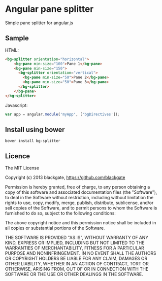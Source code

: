# Angular pane splitter

Simple pane splitter for angular.js 

## Sample

HTML:
```html
<bg-splitter orientation="horizontal">
	<bg-pane min-size="100">Pane 1</bg-pane>
	<bg-pane min-size="150">
	  <bg-splitter orientation="vertical">
	    <bg-pane min-size="50">Pane 2</bg-pane>
	    <bg-pane min-size="50">Pane 3</bg-pane>
	  </bg-splitter>
	</bg-pane>
</bg-splitter>
```

Javascript:
```javascript
var app = angular.module('myApp', ['bgDirectives']);
```

## Install using bower

```
bower install bg-splitter
```

## Licence

The MIT License

Copyright (c) 2013 blackgate, https://github.com/blackgate

Permission is hereby granted, free of charge, to any person obtaining a copy
of this software and associated documentation files (the "Software"), to deal
in the Software without restriction, including without limitation the rights
to use, copy, modify, merge, publish, distribute, sublicense, and/or sell
copies of the Software, and to permit persons to whom the Software is
furnished to do so, subject to the following conditions:

The above copyright notice and this permission notice shall be included in
all copies or substantial portions of the Software.

THE SOFTWARE IS PROVIDED "AS IS", WITHOUT WARRANTY OF ANY KIND, EXPRESS OR
IMPLIED, INCLUDING BUT NOT LIMITED TO THE WARRANTIES OF MERCHANTABILITY,
FITNESS FOR A PARTICULAR PURPOSE AND NONINFRINGEMENT. IN NO EVENT SHALL THE
AUTHORS OR COPYRIGHT HOLDERS BE LIABLE FOR ANY CLAIM, DAMAGES OR OTHER
LIABILITY, WHETHER IN AN ACTION OF CONTRACT, TORT OR OTHERWISE, ARISING FROM,
OUT OF OR IN CONNECTION WITH THE SOFTWARE OR THE USE OR OTHER DEALINGS IN
THE SOFTWARE.